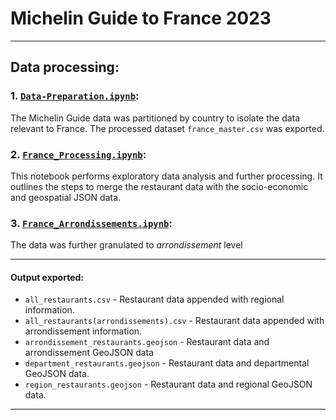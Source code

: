 # Michelin Guide to France 2023

----

## Data processing:

### 1. [`Data-Preparation.ipynb`](Notebooks/Data-Preparation.ipynb):

The Michelin Guide data was partitioned by country to isolate the data relevant to France. The processed dataset `france_master.csv` was exported.

### 2. [`France_Processing.ipynb`](Notebooks/France/France_Processing.ipynb): 

This notebook performs exploratory data analysis and further processing. It outlines the steps to merge the restaurant data with the socio-economic and geospatial JSON data.

### 3. [`France_Arrondissements.ipynb`](Notebooks/France/France_Arrondissements.ipynb): 

The data was further granulated to *arrondissement* level

----

#### Output exported:

- `all_restaurants.csv` - Restaurant data appended with regional information.
- `all_restaurants(arrondissements).csv` - Restaurant data appended with arrondissement information.
- `arrondissement_restaurants.geojson` - Restaurant data and arrondissement GeoJSON data
- `department_restaurants.geojson` - Restaurant data and departmental GeoJSON data.
- `region_restaurants.geojson` - Restaurant data and regional GeoJSON data.

---